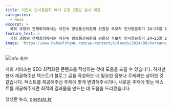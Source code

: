 ```yaml
---
title: 이진숙 인사청문회 여야 공방 2일간 실시 예정
categories:
  - News
excerpt: >
  국회 과방위 전체회의에서는 이진숙 방송통신위원회 위원장 후보자 인사청문회가 24~25일 2일간 실시될 예정이다. 찬성 13명, 반대 6명으로 이를 가결했지만 이와 관련하여 여야 간 강한 논란이 일었다. 국회법상 2일 이틀을 할 경우에는 여야 합의가 필요하다는 지적과 함께, 후보자의 검증이 부족하다는 의견도 제기되고 있다. 논쟁 속에서 여당과 야당 의원들이 이 후보자의 과거 발언과 행적에 대한 검증을 촉구하며 의견을 제시하고 있다.
feature_text: >
  국회 과방위 전체회의에서는 이진숙 방송통신위원회 위원장 후보자 인사청문회가 24~25일 2일간 실시될 예정이다. 찬성 13명, 반대 6명으로 이를 가결했지만 이와 관련하여 여야 간 강한 논란이 일었다. 국회법상 2일 이틀을 할 경우에는 여야 합의가 필요하다는 지적과 함께, 후보자의 검증이 부족하다는 의견도 제기되고 있다. 논쟁 속에서 여당과 야당 의원들이 이 후보자의 과거 발언과 행적에 대한 검증을 촉구하며 의견을 제시하고 있다.
image: 'https://www.behealthy4u.com/wp-content/uploads/2024/06/koreanews.jpg'
---
```


<p><img src="https://www.behealthy4u.com/wp-content/uploads/2024/06/koreanews.jpg" alt="info 속보" /></p>

<p>저희 서비스는 SEO 최적화된 콘텐츠를 작성하는 것에 도움을 드릴 수 있습니다. 하지만 현재 제공해주신 텍스트가 블로그 글을 작성하는 데 필요한 정보나 주제와는 상이한 것 같습니다. 텍스트를 제공해주신 주제에 맞게 변경해주시거나, 새로운 주제에 맞는 텍스트를 제공해주시면 최적의 결과물을 만드는 데 도움을 드리겠습니다.</p>
생생한 뉴스, <a href="https://opensis.kr" rel="dofollow">opensis.kr</a>


